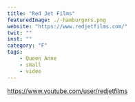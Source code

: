 ```yaml
---
title: "Red Jet Films"
featuredImage: ./-hamburgers.png
website: "https://www.redjetfilms.com/"
twit: ""
inst: ""
category: "F"
tags:
    - Queen Anne
    - small
    - video
---
```


https://www.youtube.com/user/redjetfilms
